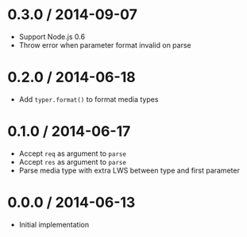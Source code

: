 0.3.0 / 2014-09-07
  ====

  * Support Node.js 0.6
  * Throw error when parameter format invalid on parse

0.2.0 / 2014-06-18
  ====

  * Add `typer.format()` to format media types

0.1.0 / 2014-06-17
  ====

  * Accept `req` as argument to `parse`
  * Accept `res` as argument to `parse`
  * Parse media type with extra LWS between type and first parameter

0.0.0 / 2014-06-13
  ====

  * Initial implementation
